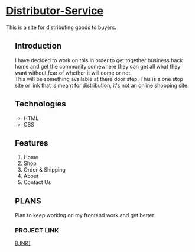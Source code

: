 # <a href="https://ezeboss.github.io/Distributor-Service/">Distributor-Service<a>
This is a site for distributing goods to buyers.<br>

<ol>
<h2><b>Introduction</b></h2>
I have decided to work on this in order to get together business back home and get the community somewhere they can get all what they want without fear of whether it will come or not.<br>
This will be something available at there door step. This is a one stop site or link that is meant for distribution, it's not an online shopping site.

<h2>Technologies</h2>
<ul>
<li>HTML
<li>CSS
</ul>

<h2><b>Features</b></h2>
  <ol value="1">
   <li>Home</li>
   <li>Shop</li>
   <li>Order & Shipping</li>
   <li>About</li>
   <li>Contact Us</li>
  </ol>

<h2>PLANS</h2>
Plan to keep working on my frontend work and get better.

<h3><b>PROJECT LINK</b></h3>
 <a href="https://ezeboss.github.io/Distributor-Service/">[LINK]</a>


 
